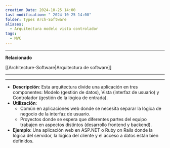 ```yaml
---
creation Date: 2024-10-25 14:00
last modification: " 2024-10-25 14:00"
folder: Types Arch-Software
aliases:
  - Arquitectura modelo vista controlador
tags:
  - MVC
---
```

___
**Relacionado**

[[Architecture-Software|Arquitectura de software]]
___

___
- **Descripción**: Esta arquitectura divide una aplicación en tres componentes: Modelo (gestión de datos), Vista (interfaz de usuario) y Controlador (gestión de la lógica de entrada).
- **Utilización**:
    - Común en aplicaciones web donde se necesita separar la lógica de negocio de la interfaz de usuario.
    - Proyectos donde se espera que diferentes partes del equipo trabajen en aspectos distintos (desarrollo frontend y backend).
- **Ejemplo**: Una aplicación web en ASP.NET o Ruby on Rails donde la lógica del servidor, la lógica del cliente y el acceso a datos están bien definidos.